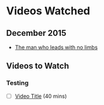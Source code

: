 # Videos Watched

## December 2015
- [The man who leads with no limbs](http://www.bbc.com/capital/story/20150318-leading-without-limbs)

## Videos to Watch

### Testing
- [ ] [Video Title](http://google.com) (40 mins)
